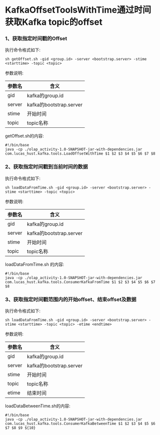 # KafkaOffsetToolsWithTime通过时间获取Kafka topic的offset
### 1、获取指定时间戳的Offset
执行命令格式如下:

```
sh getOffset.sh -gid <group.id> -server <bootstrap.server> -stime <starttime> -topic <topic>
```
参数说明:

参数名|含义
---|---
gid|kafka的group.id
server|kafka的bootstrap.server
stime|开始时间
topic|topic名称

getOffset.sh的内容:

```
#!/bin/base
java -cp ./olap_activity-1.0-SNAPSHOT-jar-with-dependencies.jar com.lucas_hust.kafka.tools.LoadOffsetWithTime $1 $2 $3 $4 $5 $6 $7 $8
```

### 2、获取指定时间戳到当前时间的数据
执行命令格式如下:

```
sh loadDataFromTime.sh -gid <group.id> -server <bootstrap.server> -stime <starttime> -topic <topic>
```
参数说明:

参数名|含义
---|---
gid|kafka的group.id
server|kafka的bootstrap.server
stime|开始时间
topic|topic名称

loadDataFromTime.sh 的内容:

```
#!/bin/base
java -cp ./olap_activity-1.0-SNAPSHOT-jar-with-dependencies.jar com.lucas_hust.kafka.tools.ConsumerKafkaFromTime $1 $2 $3 $4 $5 $6 $7 $8
```

### 3、获取指定时间戳范围内的开始offset、结束offset及数据
执行命令格式如下:

```
sh loadDataFromTime.sh -gid <group.id> -server <bootstrap.server> -stime <starttime> -topic <topic> -etime <endtime>
```
参数说明:

参数名|含义
---|---
gid|kafka的group.id
server|kafka的bootstrap.server
stime|开始时间
topic|topic名称
etime|结束时间

loadDataBetweenTime.sh的内容:

```
#!/bin/base
java -cp ./olap_activity-1.0-SNAPSHOT-jar-with-dependencies.jar com.lucas_hust.kafka.tools.ConsumerKafkaBetweenTime $1 $2 $3 $4 $5 $6 $7 $8 $9 ${10}
```
